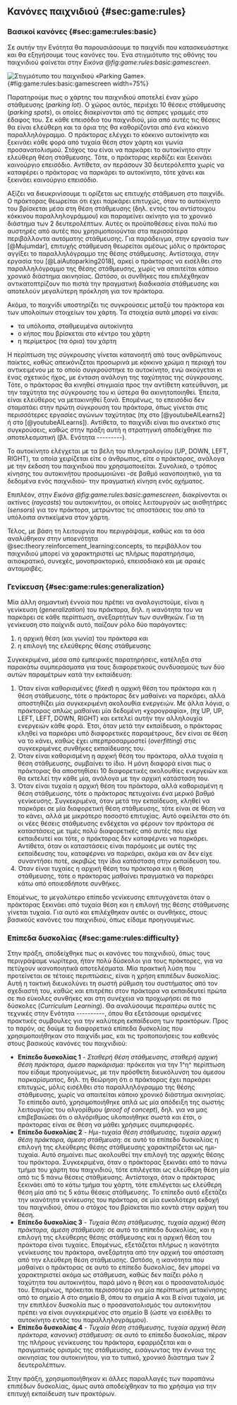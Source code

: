 ## Κανόνες παιχνιδιού {#sec:game:rules}

### Βασικοί κανόνες {#sec:game:rules:basic}

Σε αυτήν την Ενότητα θα παρουσιάσουμε το παιχνίδι που κατασκευάστηκε και θα εξηγήσουμε τους κανόνες του. Ένα στιγμιότυπο της οθόνης του παιχνιδιού φαίνεται στην *Εικόνα @fig:game:rules:basic:gamescreen*.

![Στιγμιότυπο του παιχνιδιού «Parking Game».](4-game/figures/gamescreen.png){#fig:game:rules:basic:gamescreen width=75%}

Παρατηρούμε πως ο χάρτης του παιχνιδιού αποτελεί έναν χώρο στάθμευσης (*parking lot*). Ο χώρος αυτός, περιέχει 10 θέσεις στάθμευσης (*parking spots*), οι οποίες διακρίνονται από τις άσπρες γραμμές στο έδαφος του. Σε κάθε επεισόδιο του παιχνιδιού, μία από αυτές τις θέσεις θα είναι ελεύθερη και τα όρια της θα καθορίζονται από ένα κόκκινο παραλληλόγραμμο. Ο πράκτορας ελέγχει το κόκκινο αυτοκίνητο και ξεκινάει κάθε φορά από τυχαία θέση στον χάρτη και γωνία προσανατολισμού. Στόχος του είναι να παρκάρει το αυτοκίνητο στην ελεύθερη θέση στάθμευσης. Τότε, ο πράκτορας κερδίζει και ξεκινάει καινούργιο επεισόδιο. Αντίθετα, αν περάσουν 30 δευτερόλεπτα χωρίς να καταφέρει ο πράκτορας να παρκάρει το αυτοκίνητο, τότε χάνει και ξεκινάει καινούργιο επεισόδιο.

Αξίζει να διευκρινίσουμε τι ορίζεται ως επιτυχής στάθμευση στο παιχνίδι. Ο πράκτορας θεωρείται ότι έχει παρκάρει επιτυχώς, όταν το αυτοκίνητο του βρίσκεται μέσα στη θέση στάθμευσης (δηλ. εντός του αντίστοιχου κόκκινου παραλληλογράμμου) και παραμείνει ακίνητο για το χρονικό διάστημα των 2 δευτερολέπτων. Αυτές οι προϋποθέσεις είναι πολύ πιο αυστηρές από αυτές που χρησιμοποιούνται στα περισσότερα περιβάλλοντα αυτόματης στάθμευσης. Για παράδειγμα, στην εργασία των [@Mujumdar],
επιτυχής στάθμευση θεωρείται αμέσως μόλις ο πράκτορας αγγίξει το παραλληλόγραμμο της θέσης στάθμευσης. Αντίστοιχα, στην εργασία του [@LaiAutoparking2018], αρκεί ο πράκτορας να εισέλθει στο παραλληλόγραμμο της θέσης στάθμευσης, χωρίς να απαιτείται κάποιο χρονικό διάστημα ακινησίας. Ωστόσο, οι συνθήκες που επιλέχθηκαν αντικατοπτρίζουν πιο πιστά την πραγματική διαδικασία στάθμευσης και αποτελούν μεγαλύτερη πρόκληση για τον πράκτορα.

Ακόμα, το παιχνίδι υποστηρίζει τις συγκρούσεις μεταξύ του πράκτορα και των υπολοίπων στοιχείων του χάρτη. Τα στοιχεία αυτά μπορεί να είναι:

- τα υπόλοιπα, σταθμευμένα αυτοκίνητα
- ο κήπος που βρίσκεται στο κέντρο του χάρτη
- η περίμετρος (τα όρια) του χάρτη

Η περίπτωση της σύγκρουσης γίνεται κατανοητή από τους ανθρώπινους παίκτες, καθώς απεικόνιζεται προσωρινά με κόκκινο χρώμα η περιοχή του αντικειμένου με το οποίο συγκρούστηκε το αυτοκίνητο, ενώ ακούγεται κι ένας σχετικός ήχος, με ένταση ανάλογη της ταχύτητας της σύγκρουσης. Τότε, ο πράκτορας θα κινηθεί στιγμιαία προς την αντίθετη κατεύθυνση, με την ταχύτητα της σύγκρουσης του κι ύστερα θα ακινητοποιηθεί. Έπειτα, είναι ελεύθερος να μετακινηθεί ξανά. Επομένως, το επεισόδιο δεν σταματάει στην πρώτη σύγκρουση του πράκτορα, όπως γίνεται στις περισσότερες εργασίες αγώνων ταχύτητας (πχ στο [@youtubeAILearns2] ή στο [@youtubeAILearns]). Αντίθετα, το παιχνίδι είναι πιο ανεκτικό στις συγκρούσεις, καθώς στην πράξη αυτή η στρατηγική αποδείχθηκε πιο αποτελεσματική (βλ. Ενότητα ---------).

Το αυτοκίνητο ελέγχεται με τα βέλη του πληκτρολογίου (UP, DOWN, LEFT, RIGHT), τα οποία χειρίζεται είτε ο άνθρωπος, είτε ο πράκτορας, ανάλογα με την έκδοση του παιχνιδιού που χρησιμοποιείται. Συνολικά, ο τρόπος κίνησης του αυτοκινήτου προσωμοιώνει -σε βαθμό ικανοποιητικό, για τα δεδομένα ενός παιχνιδιού- την πραγματική κίνηση ενός οχήματος.

Επιπλέον, στην *Εικόνα @fig:game:rules:basic:gamescreen*, διακρίνονται οι ακτίνες (*raycasts*) του αυτοκινήτου, οι οποίες λειτουργούν ως αισθητήρες (*sensors*) για τον πράκτορα, μετρώντας τις αποστάσεις του από τα υπόλοιπα αντικείμενα στον χάρτη. 

Τέλος, με βάση τη λειτουργία που περιγράψαμε, καθώς και τα όσα αναλύθηκαν στην υποενότητα @sec:theory:reinforcement_learning:concepts, το περιβάλλον του παιχνιδιού μπορεί να χαρακτηριστεί ως πλήρως παρατηρήσιμο, αιτιοκρατικό, συνεχές, μονοπρακτορικό, επεισοδιακό και με αραιές ανταμοιβές.

### Γενίκευση {#sec:game:rules:generalization}

Μία άλλη σημαντική έννοια που πρέπει να αναλογιστούμε, είναι η γενίκευση (*generalization*) του πράκτορα, δηλ. η ικανότητα του να παρκάρει σε κάθε περίπτωση, ανεξαρτήτων των συνθηκών. Για τη γενίκευση στο παίχνιδι αυτό, παίζουν ρόλο δύο παράγοντες:

1. η αρχική θέση (και γωνία) του πράκτορα και
1. η επιλογή της ελεύθερης θέσης στάθμευσης

Συγκεκριμένα, μέσα από εμπειρικές παρατηρήσεις, κατέληξα στα παρακάτω συμπεράσματα για τους διαφορετικούς συνδυασμούς των δύο αυτών παραμέτρων κατά την εκπαίδευση:

1. Όταν είναι καθορισμένες (*fixed*) η αρχική θέση του πράκτορα και η θέση στάθμευσης, τότε ο πράκτορας δεν μαθαίνει να παρκάρει, αλλά αποστηθίζει μία συγκεκριμένη ακολουθία ενεργειών. Με άλλα λόγια, ο πράκτορας απλώς μαθαίνει μία δεδομένη «χορογραφία», (πχ UP, UP, LEFT, LEFT, DOWN, RIGHT) και εκτελεί αυτήν την αλληλουχία ενεργειών κάθε φορά. Έτσι, όταν μετά την εκπαίδευση, ο πράκτορας κληθεί να παρκάρει υπό διαφορετικές παραμέτρους, δεν είναι σε θέση να το κάνει, καθώς έχει υπερπροσαρμοστεί (*overfitting*) στις συγκεκριμένες συνθήκες εκπαίδευσης του.
1. Όταν είναι καθορισμένη η αρχική θέση του πράκτορα, αλλά τυχαία η θέση στάθμευσης, συμβαίνει το ίδιο. Η μόνη διαφορά είναι πως ο πράκτορας θα αποστηθίσει 10 διαφορετικές ακολουθίες ενεργειών και θα εκτελεί την κάθε μία, ανάλογα με την αρχική κατάσταση του.
1. Όταν είναι τυχαία η αρχική θέση του πράκτορα, αλλά καθορισμένη η θέση στάθμευσης, τότε ο πράκτορας πετυχαίνει ένα μερικό βαθμό γενίκευσης. Συγκεκριμένα, όταν μετά την εκπαίδευση, κληθεί να παρκάρει σε μία διαφορετική θέση στάθμευσης, τότε είναι σε θέση να το κάνει, αλλά με μικρότερο ποσοστό επιτυχίας. Αυτό οφείλεται στο ότι οι νέες θέσεις στάθμευσης ενδέχεται να φέρουν τον πράκτορα σε καταστάσεις με τιμές πολύ διαφορετικές από αυτές που είχε εκπαιδευτεί και τότε, ο πράκτορας δεν καταφέρνει να παρκάρει. Αντίθετα, όταν οι καταστάσεις είναι παρόμοιες με αυτές της εκπαίδευσης του, καταφέρνει να παρκάρει, ακόμα και αν δεν είχε συναντήσει ποτέ, ακριβώς την ίδια κατάσταση στην εκπαίδευση του.
1. Όταν είναι τυχαίες η αρχική θέση του πράκτορα και η θέση στάθμευσης, τότε ο πράκτορας μαθαίνει πραγματικά να παρκάρει κάτω από οποιεσδήποτε συνθήκες.

Επομένως, το μεγαλύτερο επίπεδο γενίκευσης επιτυγχάνεται όταν ο πράκτορας ξεκινάει από τυχαία θέση και η επιλογή της θέσης στάθμευσης γίνεται τυχαία. Για αυτό και επιλέχθηκαν αυτές οι συνθήκες, στους βασικούς κανόνες του παιχνιδιού, όπως είδαμε προηγουμένως.

### Επίπεδα δυσκολίας {#sec:game:rules:difficulty}

Στην πράξη, αποδείχθηκε πως οι κανόνες του παιχνιδιού, όπως τους περιγράψαμε νωρίτερα, ήταν πολύ δύσκολοι για τους πράκτορες, για να πετύχουν ικανοποιητικά αποτελέσματα. Μία πρακτική λύση που προτείνεται σε τέτοιες περιπτώσεις, είναι η χρήση επιπέδων δυσκολίας. Αυτή η τακτική διευκολύνει τη σωστή ρύθμιση του συστήματος από τον σχεδιαστή του, καθώς και επιτρέπει στον πράκτορα να εκπαιδευτεί πρώτα σε πιο εύκολες συνθήκες και στη συνέχεια να προχωρήσει σε πιο δύσκολες (*Curriculum Learning*). Θα αναλύσουμε περαιτέρω αυτές τις τεχνικές στην Ενότητα ----------, όπου θα εξετάσουμε ορισμένες πρακτικές συμβουλες για την καλύτερη εκπαίδευση των πρακτόρων. Προς το παρόν, ας δούμε τα διαφορετικά επίπεδα δυσκολίας που χρησιμοποιήθηκαν στο παιχνίδι μας, και τις τροποποιήσεις του καθενός στους βασικούς κανόνες του παιχνιδιού:

- **Επίπεδο δυσκολίας 1** - *Σταθερή θέση στάθμευσης, σταθερή αρχική θέση πράκτορα, άμεσο παρκάρισμα*: πρόκειται για την 1^η^ περίπτωση που είδαμε προηγούμενως, με την πρόσθετη διευκόλυνση του άμεσου παρκαρίσματος, δηλ. τη θεώρηση ότι ο πράκτορας έχει παρκάρει επιτυχώς, μόλις εισέλθει στο παραλληλόγραμμο της θέσης στάθμευσης, χωρίς να απαιτείται κάποιο χρονικό διάστημα ακινησίας. Το επίπεδο αυτό, χρησιμοποιήθηκε απλά ως μία απόδειξη της σωστής λειτουργίας του αλγορίθμου (*proof of concept*), δηλ. για να μας επιβεβαιώσει ότι ο αλγόριθμος υλοποιήθηκε σωστά και έτσι, ο πράκτορας είναι σε θέση να μάθει χρήσιμες συμπεριφορές.
- **Επίπεδο δυσκολίας 2** - *Ημι-τυχαία θέση στάθμευσης, τυχαία αρχική θέση πράκτορα, άμεση στάθμευση*: σε αυτό το επίπεδο δυσκολίας η επιλογή της ελεύθερης θέσης στάθμευσης χαρακτηρίζεται ως ημι-τυχαία. Αυτό σημαίνει πως ακολουθεί την επιλογή της αρχικής θέσης του πράκτορα. Συγκεκριμένα, όταν ο πράκτορας ξεκινάει από το πάνω τμήμα του χάρτη του παιχνιδιού, τότε επιλέγεται ως ελεύθερη θέση μία από τις 5 πάνω θέσεις στάθμευσης. Αντίστοιχα, όταν ο πράκτορας ξεκινάει από το κάτω τμήμα του χάρτη, τότε επιλέγεται ως ελεύθερη θέση μία από τις 5 κάτω θέσεις στάθμευσης. Το επίπεδο αυτό εξετάζει την ικανότητα γενίκευσης του πράκτορα, σε μία ευκολότερη εκδοχή του παιχνιδιού, όπου ο στόχος του βρίσκεται πιο κοντά στην αρχική του θέση.
- **Επίπεδο δυσκολίας 3** - *Τυχαία θέση στάθμευσης, τυχαία αρχική θέση πράκτορα, άμεση στάθμευση*: σε αυτό το επίπεδο δυσκολίας, και η επιλογή της ελεύθερης θέσης στάθμευσης και η αρχική θέση του πράκτορα είναι τυχαίες. Επομένως, εξετάζεται πλήρως η ικανότητα γενίκευσης του πράκτορα, ανεξάρτητα από την αρχική του απόσταση από την ελεύθερη θέση στάθμευσης. Ωστόσο, η ικανότητα που μαθαίνει ο πράκτορας σε αυτό το επίπεδο δυσκολίας, δεν μπορεί να χαρακτηριστεί ακόμα ως στάθμευση, καθώς δεν παίζει ρόλο η ταχύτητα του αυτοκινήτου, παρά μόνο η θέση και ο προσανατολισμός του. Επομένως, πρόκειται περισσότερο για μία περίπτωση μετακίνησης από το σημείο Α στο σημείο Β, όπου τα σημεία Α και Β είναι τυχαία, με την επιπλέον δυσκολία πως ο προσανατολισμός του αυτοκινήτου πρέπει να είναι συγκεκριμένος στο σημείο Β (ώστε να εισέλθει το αυτοκίνητο εντός του παραλληλογράμμου).
- **Επίπεδο δυσκολίας 4** - *Τυχαία θέση στάθμευσης, τυχαία αρχική θέση πράκτορα, κανονική στάθμευση*: σε αυτό το επίπεδο δυσκολίας, πέραν της πλήρους γενίκευσης του πράκτορα, εφαρμόζεται και ο πραγματικός ορισμός της στάθμευσης, εισάγωντας την έννοια της ακινησίας του αυτοκινήτου, για το τυπικό, χρονικό διάστημα των 2 δευτερολέπτων. 

Στην πράξη, χρησιμοποιήθηκαν κι άλλες παραλλαγές των παραπάνω επιπέδων δυσκολίας, όμως αυτά αποδείχθηκαν τα πιο χρήσιμα για την επιτυχή εκπαίδευση των πρακτόρων. 